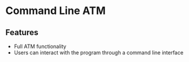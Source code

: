 <h1>Command Line ATM</h1>

<h2>Features</h2>

<ul>
  <li>Full ATM functionality</li>
  <li>Users can interact with the program through a command line interface</li>
</ul>
